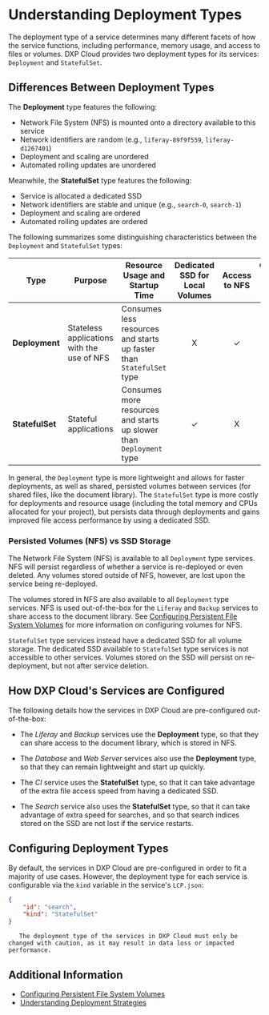 # Understanding Deployment Types

The deployment type of a service determines many different facets of how the service functions, including performance, memory usage, and access to files or volumes. DXP Cloud provides two deployment types for its services: `Deployment` and `StatefulSet`.

## Differences Between Deployment Types

The **Deployment** type features the following:

-   Network File System (NFS) is mounted onto a directory available to this service
-   Network identifiers are random (e.g., `liferay-89f9f559`, `liferay-d1267401`)
-   Deployment and scaling are unordered
-   Automated rolling updates are unordered

Meanwhile, the **StatefulSet** type features the following:

-   Service is allocated a dedicated SSD
-   Network identifiers are stable and unique (e.g., `search-0`, `search-1`)
-   Deployment and scaling are ordered
-   Automated rolling updates are ordered

The following summarizes some distinguishing characteristics between the `Deployment` and `StatefulSet` types:

| **Type**        | **Purpose**                                | **Resource Usage and Startup Time**                                  | **Dedicated SSD for Local Volumes** | **Access to NFS** | **Ordered Startup / Scaling** |
| --------------- | ------------------------------------------ | -------------------------------------------------------------------- | :---------------------------------: | :---------------: | :---------------------------: |
| **Deployment**  | Stateless applications with the use of NFS | Consumes less resources and starts up faster than `StatefulSet` type |                  X                  |         ✓         |               X               |
| **StatefulSet** | Stateful applications                      | Consumes more resources and starts up slower than `Deployment` type  |                  ✓                  |         X         |               ✓               |

In general, the `Deployment` type is more lightweight and allows for faster deployments, as well as shared, persisted volumes between services (for shared files, like the document library). The `StatefulSet` type is more costly for deployments and resource usage (including the total memory and CPUs allocated for your project), but persists data through deployments and gains improved file access performance by using a dedicated SSD.

### Persisted Volumes (NFS) vs SSD Storage

The Network File System (NFS) is available to all `Deployment` type services. NFS will persist regardless of whether a service is re-deployed or even deleted. Any volumes stored outside of NFS, however, are lost upon the service being re-deployed.

The volumes stored in NFS are also available to all `Deployment` type services. NFS is used out-of-the-box for the `Liferay` and `Backup` services to share access to the document library. See [Configuring Persistent File System Volumes](./configuring-persistent-file-storage-volumes.md) for more information on configuring volumes for NFS.

`StatefulSet` type services instead have a dedicated SSD for all volume storage. The dedicated SSD available to `StatefulSet` type services is not accessible to other services. Volumes stored on the SSD will persist on re-deployment, but not after service deletion.

## How DXP Cloud's Services are Configured

The following details how the services in DXP Cloud are pre-configured out-of-the-box:

-   The _Liferay_ and _Backup_ services use the **Deployment** type, so that they can share access to the document library, which is stored in NFS.

-   The _Database_ and _Web Server_ services also use the **Deployment** type, so that they can remain lightweight and start up quickly.

-   The _CI_ service uses the **StatefulSet** type, so that it can take advantage of the extra file access speed from having a dedicated SSD.

-   The _Search_ service also uses the **StatefulSet** type, so that it can take advantage of extra speed for searches, and so that search indices stored on the SSD are not lost if the service restarts.

## Configuring Deployment Types

By default, the services in DXP Cloud are pre-configured in order to fit a majority of use cases. However, the deployment type for each service is configurable via the `kind` variable in the service's `LCP.json`:

```json
{
	"id": "search",
	"kind": "StatefulSet"
}
```

```note::
   The deployment type of the services in DXP Cloud must only be changed with caution, as it may result in data loss or impacted performance.
```

## Additional Information

-   [Configuring Persistent File System Volumes](./configuring-persistent-file-storage-volumes.md)
-   [Understanding Deployment Strategies](./understanding-deployment-strategies.md)
